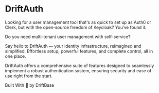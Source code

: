 # DriftAuth

Looking for a user management tool that's as quick to set up as Auth0 or Clerk,
but with the open-source freedom of Keycloak? You’ve found it.

Do you need multi-tenant user management with self-service?

Say hello to DriftAuth — your identity infrastructure, reimagined and simplified. 
Effortless setup, powerful features, and complete control, all in one place.

DriftAuth offers a comprehensive suite of features designed to seamlessly implement 
a robust authentication system, ensuring security and ease of use right from the start.

Built With 💖 by DriftBase

